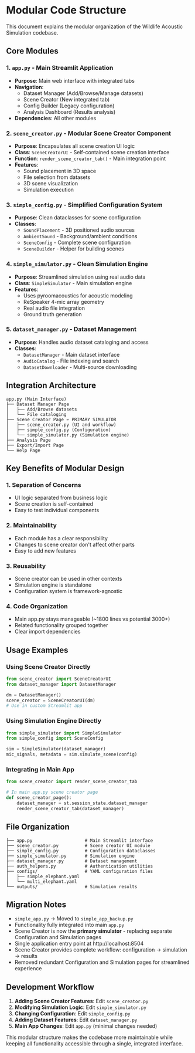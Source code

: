 # Modular Code Structure

This document explains the modular organization of the Wildlife Acoustic Simulation codebase.

## Core Modules

### 1. `app.py` - Main Streamlit Application
- **Purpose**: Main web interface with integrated tabs
- **Navigation**: 
  - Dataset Manager (Add/Browse/Manage datasets)
  - Scene Creator (New integrated tab)
  - Config Builder (Legacy configuration)
  - Analysis Dashboard (Results analysis)
- **Dependencies**: All other modules

### 2. `scene_creator.py` - Modular Scene Creator Component
- **Purpose**: Encapsulates all scene creation UI logic
- **Class**: `SceneCreatorUI` - Self-contained scene creation interface
- **Function**: `render_scene_creator_tab()` - Main integration point
- **Features**:
  - Sound placement in 3D space
  - File selection from datasets 
  - 3D scene visualization
  - Simulation execution

### 3. `simple_config.py` - Simplified Configuration System
- **Purpose**: Clean dataclasses for scene configuration
- **Classes**:
  - `SoundPlacement` - 3D positioned audio sources
  - `AmbientSound` - Background/ambient conditions
  - `SceneConfig` - Complete scene configuration
  - `SceneBuilder` - Helper for building scenes

### 4. `simple_simulator.py` - Clean Simulation Engine
- **Purpose**: Streamlined simulation using real audio data
- **Class**: `SimpleSimulator` - Main simulation engine
- **Features**:
  - Uses pyroomacoustics for acoustic modeling
  - ReSpeaker 4-mic array geometry
  - Real audio file integration
  - Ground truth generation

### 5. `dataset_manager.py` - Dataset Management
- **Purpose**: Handles audio dataset cataloging and access
- **Classes**:
  - `DatasetManager` - Main dataset interface
  - `AudioCatalog` - File indexing and search
  - `DatasetDownloader` - Multi-source downloading

## Integration Architecture

```
app.py (Main Interface)
├── Dataset Manager Page
│   ├── Add/Browse datasets
│   └── File cataloging
├── Scene Creator Page ← PRIMARY SIMULATOR
│   ├── scene_creator.py (UI and workflow)
│   ├── simple_config.py (Configuration)
│   └── simple_simulator.py (Simulation engine)
├── Analysis Page
├── Export/Import Page
└── Help Page
```

## Key Benefits of Modular Design

### 1. **Separation of Concerns**
- UI logic separated from business logic
- Scene creation is self-contained
- Easy to test individual components

### 2. **Maintainability**
- Each module has a clear responsibility
- Changes to scene creator don't affect other parts
- Easy to add new features

### 3. **Reusability**
- Scene creator can be used in other contexts
- Simulation engine is standalone
- Configuration system is framework-agnostic

### 4. **Code Organization**
- Main app.py stays manageable (~1800 lines vs potential 3000+)
- Related functionality grouped together
- Clear import dependencies

## Usage Examples

### Using Scene Creator Directly
```python
from scene_creator import SceneCreatorUI
from dataset_manager import DatasetManager

dm = DatasetManager()
scene_creator = SceneCreatorUI(dm)
# Use in custom Streamlit app
```

### Using Simulation Engine Directly
```python
from simple_simulator import SimpleSimulator
from simple_config import SceneConfig

sim = SimpleSimulator(dataset_manager)
mic_signals, metadata = sim.simulate_scene(config)
```

### Integrating in Main App
```python
from scene_creator import render_scene_creator_tab

# In main app.py scene creator page
def scene_creator_page():
    dataset_manager = st.session_state.dataset_manager
    render_scene_creator_tab(dataset_manager)
```

## File Organization

```
├── app.py                    # Main Streamlit interface
├── scene_creator.py          # Scene creator UI module  
├── simple_config.py          # Configuration dataclasses
├── simple_simulator.py       # Simulation engine
├── dataset_manager.py        # Dataset management
├── auth_helpers.py           # Authentication utilities
├── configs/                  # YAML configuration files
│   ├── simple_elephant.yaml
│   └── multi_elephant.yaml
└── outputs/                  # Simulation results
```

## Migration Notes

- `simple_app.py` → Moved to `simple_app_backup.py`
- Functionality fully integrated into main `app.py`
- Scene Creator is now the **primary simulator** - replacing separate Configuration and Simulation pages
- Single application entry point at http://localhost:8504
- Scene Creator provides complete workflow: configuration → simulation → results
- Removed redundant Configuration and Simulation pages for streamlined experience

## Development Workflow

1. **Adding Scene Creator Features**: Edit `scene_creator.py`
2. **Modifying Simulation Logic**: Edit `simple_simulator.py`
3. **Changing Configuration**: Edit `simple_config.py`
4. **Adding Dataset Features**: Edit `dataset_manager.py`
5. **Main App Changes**: Edit `app.py` (minimal changes needed)

This modular structure makes the codebase more maintainable while keeping all functionality accessible through a single, integrated interface.